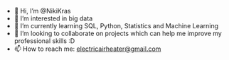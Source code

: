 - 👋 Hi, I’m @NikiKras
- 👀 I’m interested in big data 
- 🌱 I’m currently learning SQL, Python, Statistics and Machine Learning
- 💞️ I’m looking to collaborate on projects which can help me improve my professional skills :D
- 📫 How to reach me: electricairheater@gmail.com

<!---
NikiKras/NikiKras is a ✨ special ✨ repository because its `README.md` (this file) appears on your GitHub profile.
You can click the Preview link to take a look at your changes.
--->

